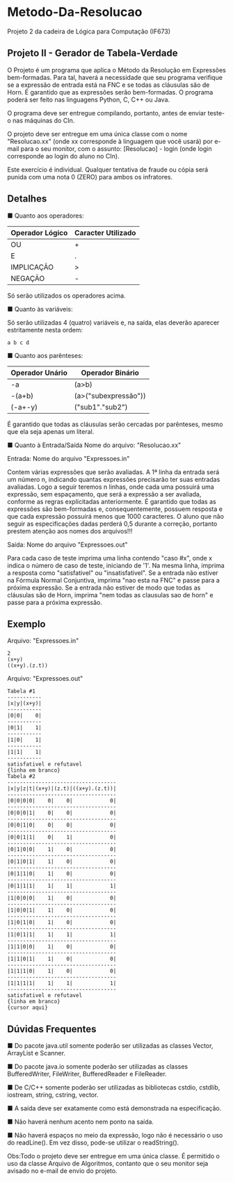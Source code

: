 # Metodo-Da-Resolucao

Projeto 2 da cadeira de Lógica para Computação (IF673)

## Projeto II - Gerador de Tabela-Verdade

O Projeto é um programa que aplica o Método da Resolução em Expressões bem-formadas. Para tal, haverá a necessidade que seu programa verifique se a expressão de entrada está na FNC e se todas as cláusulas são de Horn. É garantido que as expressões serão bem-formadas.
O programa poderá ser feito nas linguagens Python, C, C++ ou Java.

O programa deve ser entregue compilando, portanto, antes de enviar teste-o nas máquinas do CIn.

O projeto deve ser entregue em uma única classe com o nome "Resolucao.xx" (onde xx corresponde à linguagem que você usará) por e-mail para o seu monitor, com o assunto:
[Resolucao] - login  (onde login corresponde ao login do aluno no CIn).

Este exercício é individual. Qualquer tentativa de fraude ou cópia será punida com uma nota 0 (ZERO) para ambos os infratores.

## Detalhes

■ Quanto aos operadores:

Operador Lógico | Caracter Utilizado
--- | ---
OU | +
E | .
IMPLICAÇÃO | >
NEGAÇÃO | -

Só serão utilizados os operadores acima.

■ Quanto às variáveis:

Só serão utilizadas 4 (quatro) variáveis e, na saída, elas deverão aparecer estritamente nesta ordem:

```
a b c d
```
■ Quanto aos parênteses:


Operador Unário | Operador Binário
--- | ---
-a | (a>b)
-(a+b) | (a>("subexpressão"))
(-a+-y) | ("sub1"."sub2")

É garantido que todas as cláusulas serão cercadas por parênteses, mesmo que ela seja apenas um literal.



■ Quanto à Entrada/Saída
Nome do arquivo: "Resolucao.xx" 

Entrada: Nome do arquivo "Expressoes.in"

Contem várias expressões que serão avaliadas.
A 1ª linha da entrada será um número n, indicando quantas expressões precisarão ter suas entradas avaliadas. Logo a seguir teremos n linhas, onde cada uma possuirá uma expressão, sem espaçamento, que será a expressão a ser avaliada, conforme as regras explicitadas anteriormente. É garantido que todas as expressões são bem-formadas e, consequentemente, possuem resposta e que cada expressão possuirá menos que 1000 caracteres. O aluno que não seguir as especificações dadas perderá 0,5 durante a correção, portanto prestem atenção aos nomes dos arquivos!!!

Saída: Nome do arquivo "Expressoes.out"

Para cada caso de teste imprima uma linha contendo "caso #x", onde x indica o número de caso de teste, iniciando de '1'. Na mesma linha, imprima a resposta como "satisfativel" ou "insatisfativel".	Se a entrada não estiver na Fórmula Normal Conjuntiva, imprima "nao esta na FNC" e passe para a próxima expressão. Se a entrada não estiver de modo que todas as cláusulas são de Horn, imprima "nem todas as clausulas sao de horn" e passe para a próxima expressão. 

## Exemplo

Arquivo: "Expressoes.in"

```
2
(x+y)
((x+y).(z.t))
```

Arquivo: "Expressoes.out"

```
Tabela #1 
-----------
|x|y|(x+y)|
-----------
|0|0|    0|
-----------
|0|1|    1|
-----------
|1|0|    1|
-----------
|1|1|    1|
-----------
satisfativel e refutavel
{linha em branco}
Tabela #2
-----------------------------------
|x|y|z|t|(x+y)|(z.t)|((x+y).(z.t))|
-----------------------------------
|0|0|0|0|    0|    0|            0|
-----------------------------------
|0|0|0|1|    0|    0|            0|
-----------------------------------
|0|0|1|0|    0|    0|            0|
-----------------------------------
|0|0|1|1|    0|    1|            0|
-----------------------------------
|0|1|0|0|    1|    0|            0|
-----------------------------------
|0|1|0|1|    1|    0|            0|
-----------------------------------
|0|1|1|0|    1|    0|            0|
-----------------------------------
|0|1|1|1|    1|    1|            1|
-----------------------------------
|1|0|0|0|    1|    0|            0|
-----------------------------------
|1|0|0|1|    1|    0|            0|
-----------------------------------
|1|0|1|0|    1|    0|            0|
-----------------------------------
|1|0|1|1|    1|    1|            1|
-----------------------------------
|1|1|0|0|    1|    0|            0|
-----------------------------------
|1|1|0|1|    1|    0|            0|
-----------------------------------
|1|1|1|0|    1|    0|            0|
-----------------------------------
|1|1|1|1|    1|    1|            1|
-----------------------------------
satisfativel e refutavel
{linha em branco}
{cursor aqui}
```



## Dúvidas Frequentes

■ Do pacote java.util somente poderão ser utilizadas as classes Vector, ArrayList e Scanner.

■ Do pacote java.io somente poderão ser utilizadas as classes BufferedWriter, FileWriter, BufferedReader e FileReader.

■ De C/C++ somente poderão ser utilizadas as bibliotecas cstdio, cstdlib, iostream, string, cstring, vector.

■ A saída deve ser exatamente como está demonstrada na especificação.

■ Não haverá nenhum acento nem ponto na saída.

■ Não haverá espaços no meio da expressão, logo não é necessário o uso do readLine(). Em vez disso, pode-se utilizar o readString().


Obs:Todo o projeto deve ser entregue em uma única classe. É permitido o uso da classe Arquivo de Algoritmos, contanto que o seu monitor seja avisado no e-mail de envio do projeto.
